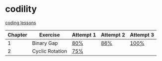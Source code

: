 # codility
[coding lessons](https://app.codility.com/programmers/)

| Chapter | Exercise | Attempt 1 | Attempt 2 | Attempt 3 |
|---------|----------|-----------|-----------|-----------|
|1|Binary Gap|[80%](https://app.codility.com/demo/results/trainingTUVT5Y-7DB/)|[86%](https://app.codility.com/demo/results/trainingUM7KPF-K8P/)|[100%](https://app.codility.com/demo/results/training6J46KE-KW6/)|
|2|Cyclic Rotation|[75%](https://app.codility.com/demo/results/training7DRD4R-SU5/)|



